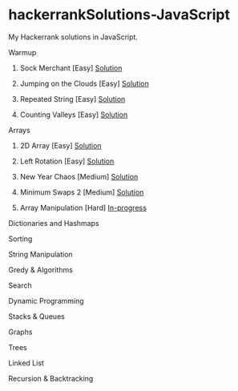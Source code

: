 # hackerrankSolutions-JavaScript
My Hackerrank solutions in JavaScript. 

Warmup

1. Sock Merchant [Easy]                                                              [Solution](https://github.com/marlona/hackerrankSolutions-JavaScript/blob/master/Warmup/sockmerchant.js)

2. Jumping on the Clouds [Easy]                                                              [Solution](https://github.com/marlona/hackerrankSolutions-JavaScript/blob/master/Warmup/clouds.js)

3. Repeated String [Easy]                                                              [Solution](https://github.com/marlona/hackerrankSolutions-JavaScript/blob/master/Warmup/repeatedString.js)

4. Counting Valleys [Easy]                                                              [Solution](https://github.com/marlona/hackerrankSolutions-JavaScript/blob/master/Warmup/countingValleys.js)



Arrays

1. 2D Array [Easy]                                                              [Solution](https://github.com/marlona/hackerrankSolutions-JavaScript/blob/master/array/2dArray.js)

2. Left Rotation [Easy]                                                              [Solution](https://github.com/marlona/hackerrankSolutions-JavaScript/blob/master/array/leftArray.js)

3. New Year Chaos [Medium]                                                              [Solution](https://github.com/marlona/hackerrankSolutions-JavaScript/blob/master/array/newYearChaos.js)

4. Minimum Swaps 2 [Medium]                                                              [Solution](https://github.com/marlona/hackerrankSolutions-JavaScript/blob/master/array/minSwap2.js)

5. Array Manipulation [Hard]                                                              [In-progress](https://github.com/marlona/hackerrankSolutions-JavaScript/blob/master/array/arrayManipulation.js)




Dictionaries and Hashmaps


Sorting


String Manipulation


Gredy & Algorithms


Search


Dynamic Programming


Stacks & Queues


Graphs


Trees


Linked List


Recursion & Backtracking